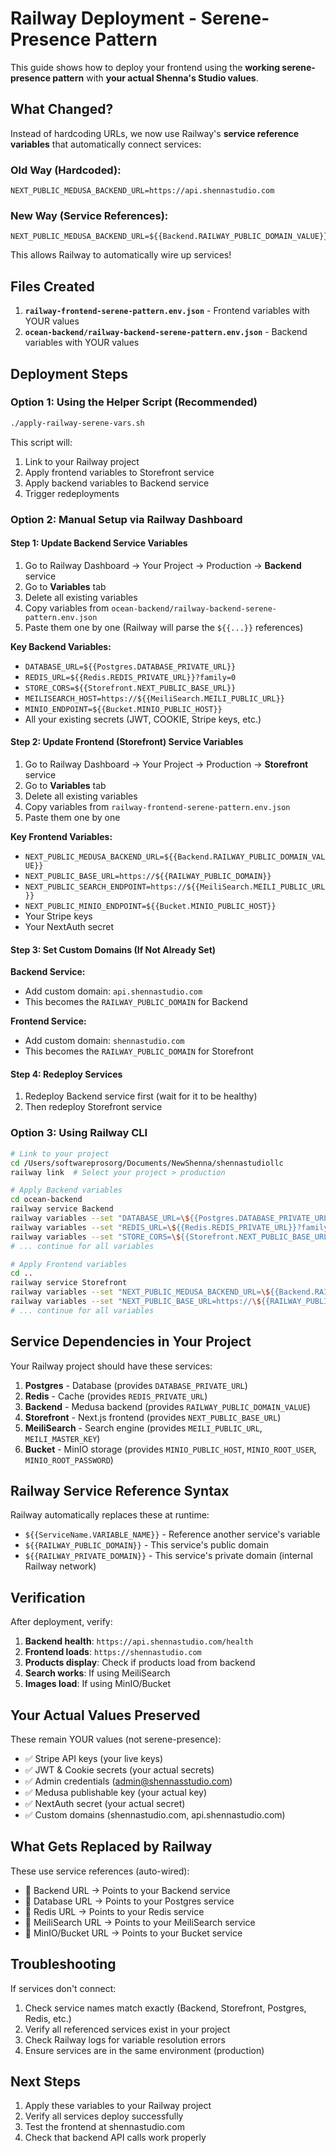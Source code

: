 # Railway Deployment - Serene-Presence Pattern

This guide shows how to deploy your frontend using the **working serene-presence pattern** with **your actual Shenna's Studio values**.

## What Changed?

Instead of hardcoding URLs, we now use Railway's **service reference variables** that automatically connect services:

### Old Way (Hardcoded):
```
NEXT_PUBLIC_MEDUSA_BACKEND_URL=https://api.shennastudio.com
```

### New Way (Service References):
```
NEXT_PUBLIC_MEDUSA_BACKEND_URL=${{Backend.RAILWAY_PUBLIC_DOMAIN_VALUE}}
```

This allows Railway to automatically wire up services!

## Files Created

1. **`railway-frontend-serene-pattern.env.json`** - Frontend variables with YOUR values
2. **`ocean-backend/railway-backend-serene-pattern.env.json`** - Backend variables with YOUR values

## Deployment Steps

### Option 1: Using the Helper Script (Recommended)

```bash
./apply-railway-serene-vars.sh
```

This script will:
1. Link to your Railway project
2. Apply frontend variables to Storefront service
3. Apply backend variables to Backend service
4. Trigger redeployments

### Option 2: Manual Setup via Railway Dashboard

#### Step 1: Update Backend Service Variables

1. Go to Railway Dashboard → Your Project → Production → **Backend** service
2. Go to **Variables** tab
3. Delete all existing variables
4. Copy variables from `ocean-backend/railway-backend-serene-pattern.env.json`
5. Paste them one by one (Railway will parse the `${{...}}` references)

**Key Backend Variables:**
- `DATABASE_URL=${{Postgres.DATABASE_PRIVATE_URL}}`
- `REDIS_URL=${{Redis.REDIS_PRIVATE_URL}}?family=0`
- `STORE_CORS=${{Storefront.NEXT_PUBLIC_BASE_URL}}`
- `MEILISEARCH_HOST=https://${{MeiliSearch.MEILI_PUBLIC_URL}}`
- `MINIO_ENDPOINT=${{Bucket.MINIO_PUBLIC_HOST}}`
- All your existing secrets (JWT, COOKIE, Stripe keys, etc.)

#### Step 2: Update Frontend (Storefront) Service Variables

1. Go to Railway Dashboard → Your Project → Production → **Storefront** service
2. Go to **Variables** tab
3. Delete all existing variables
4. Copy variables from `railway-frontend-serene-pattern.env.json`
5. Paste them one by one

**Key Frontend Variables:**
- `NEXT_PUBLIC_MEDUSA_BACKEND_URL=${{Backend.RAILWAY_PUBLIC_DOMAIN_VALUE}}`
- `NEXT_PUBLIC_BASE_URL=https://${{RAILWAY_PUBLIC_DOMAIN}}`
- `NEXT_PUBLIC_SEARCH_ENDPOINT=https://${{MeiliSearch.MEILI_PUBLIC_URL}}`
- `NEXT_PUBLIC_MINIO_ENDPOINT=${{Bucket.MINIO_PUBLIC_HOST}}`
- Your Stripe keys
- Your NextAuth secret

#### Step 3: Set Custom Domains (If Not Already Set)

**Backend Service:**
- Add custom domain: `api.shennastudio.com`
- This becomes the `RAILWAY_PUBLIC_DOMAIN` for Backend

**Frontend Service:**
- Add custom domain: `shennastudio.com`
- This becomes the `RAILWAY_PUBLIC_DOMAIN` for Storefront

#### Step 4: Redeploy Services

1. Redeploy Backend service first (wait for it to be healthy)
2. Then redeploy Storefront service

### Option 3: Using Railway CLI

```bash
# Link to your project
cd /Users/softwareprosorg/Documents/NewShenna/shennastudiollc
railway link  # Select your project > production

# Apply Backend variables
cd ocean-backend
railway service Backend
railway variables --set "DATABASE_URL=\${{Postgres.DATABASE_PRIVATE_URL}}"
railway variables --set "REDIS_URL=\${{Redis.REDIS_PRIVATE_URL}}?family=0"
railway variables --set "STORE_CORS=\${{Storefront.NEXT_PUBLIC_BASE_URL}}"
# ... continue for all variables

# Apply Frontend variables
cd ..
railway service Storefront
railway variables --set "NEXT_PUBLIC_MEDUSA_BACKEND_URL=\${{Backend.RAILWAY_PUBLIC_DOMAIN_VALUE}}"
railway variables --set "NEXT_PUBLIC_BASE_URL=https://\${{RAILWAY_PUBLIC_DOMAIN}}"
# ... continue for all variables
```

## Service Dependencies in Your Project

Your Railway project should have these services:

1. **Postgres** - Database (provides `DATABASE_PRIVATE_URL`)
2. **Redis** - Cache (provides `REDIS_PRIVATE_URL`)
3. **Backend** - Medusa backend (provides `RAILWAY_PUBLIC_DOMAIN_VALUE`)
4. **Storefront** - Next.js frontend (provides `NEXT_PUBLIC_BASE_URL`)
5. **MeiliSearch** - Search engine (provides `MEILI_PUBLIC_URL`, `MEILI_MASTER_KEY`)
6. **Bucket** - MinIO storage (provides `MINIO_PUBLIC_HOST`, `MINIO_ROOT_USER`, `MINIO_ROOT_PASSWORD`)

## Railway Service Reference Syntax

Railway automatically replaces these at runtime:

- `${{ServiceName.VARIABLE_NAME}}` - Reference another service's variable
- `${{RAILWAY_PUBLIC_DOMAIN}}` - This service's public domain
- `${{RAILWAY_PRIVATE_DOMAIN}}` - This service's private domain (internal Railway network)

## Verification

After deployment, verify:

1. **Backend health**: `https://api.shennastudio.com/health`
2. **Frontend loads**: `https://shennastudio.com`
3. **Products display**: Check if products load from backend
4. **Search works**: If using MeiliSearch
5. **Images load**: If using MinIO/Bucket

## Your Actual Values Preserved

These remain YOUR values (not serene-presence):
- ✅ Stripe API keys (your live keys)
- ✅ JWT & Cookie secrets (your actual secrets)
- ✅ Admin credentials (admin@shennasstudio.com)
- ✅ Medusa publishable key (your actual key)
- ✅ NextAuth secret (your actual secret)
- ✅ Custom domains (shennastudio.com, api.shennastudio.com)

## What Gets Replaced by Railway

These use service references (auto-wired):
- 🔄 Backend URL → Points to your Backend service
- 🔄 Database URL → Points to your Postgres service  
- 🔄 Redis URL → Points to your Redis service
- 🔄 MeiliSearch URL → Points to your MeiliSearch service
- 🔄 MinIO/Bucket URL → Points to your Bucket service

## Troubleshooting

If services don't connect:

1. Check service names match exactly (Backend, Storefront, Postgres, Redis, etc.)
2. Verify all referenced services exist in your project
3. Check Railway logs for variable resolution errors
4. Ensure services are in the same environment (production)

## Next Steps

1. Apply these variables to your Railway project
2. Verify all services deploy successfully
3. Test the frontend at shennastudio.com
4. Check that backend API calls work properly
